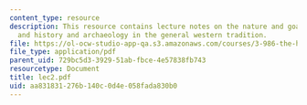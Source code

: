 ```yaml
---
content_type: resource
description: This resource contains lecture notes on the nature and goals of archeology,
  and history and archaeology in the general western tradition.
file: https://ol-ocw-studio-app-qa.s3.amazonaws.com/courses/3-986-the-human-past-introduction-to-archaeology-fall-2006/aa831831276b140c0d4e058fada830b0_lec2.pdf
file_type: application/pdf
parent_uid: 729bc5d3-3929-51ab-fbce-4e57838fb743
resourcetype: Document
title: lec2.pdf
uid: aa831831-276b-140c-0d4e-058fada830b0
---
```

